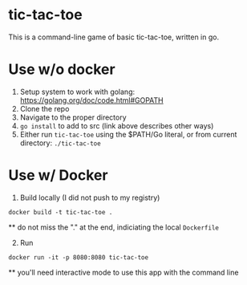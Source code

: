 # tic-tac-toe
This is a command-line game of basic tic-tac-toe, written in go.

# Use w/o docker
1. Setup system to work with golang: https://golang.org/doc/code.html#GOPATH
2. Clone the repo
3. Navigate to the proper directory
4. ```go install``` to add to src (link above describes other ways)
5. Either run ```tic-tac-toe``` using the $PATH/Go literal, or from current
directory: ```./tic-tac-toe```

# Use w/ Docker
1. Build locally (I did not push to my registry)
```
docker build -t tic-tac-toe .
```
** do not miss the "." at the end, indiciating the local ```Dockerfile```

2. Run
```
docker run -it -p 8080:8080 tic-tac-toe
```
** you'll need interactive mode to use this app with the command line